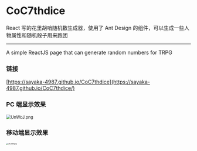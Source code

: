 # CoC7thdice

React 写的花里胡哨随机数生成器，使用了 Ant Design 的组件，可以生成一些人物属性和随机骰子用来跑团

------

A simple ReactJS page that can generate random numbers for TRPG

### 链接

[https://sayaka-4987.github.io/CoC7thdice](https://sayaka-4987.github.io/CoC7thdice/)

### PC 端显示效果

<img src="https://a.im5i.com/2022/01/19/UnWcJ.png" alt="UnWcJ.png" border="0" style="zoom:80%;" />

### 移动端显示效果

<img src="https://a.im5i.com/2022/01/18/UnJoW.jpg" alt="UnJoW.jpg" style="zoom: 33%;" />

